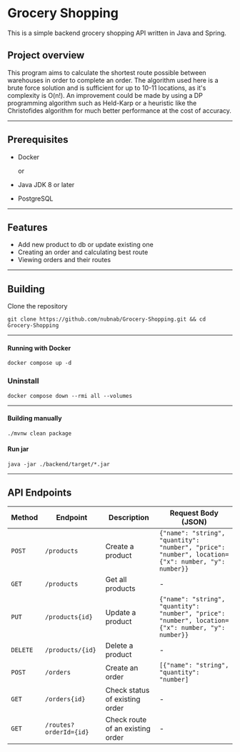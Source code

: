 # Grocery Shopping 
This is a simple backend grocery shopping API written in Java and Spring. 

## Project overview

This program aims to calculate the shortest route possible between warehouses in order to complete an order.
The algorithm used here is a brute force solution and is sufficient for up to 10-11 locations, as it's complexity is O(n!).
An improvement could be made by using a DP programming algorithm such as Held-Karp or a heuristic like the Christofides algorithm for much better performance at the cost of accuracy.

---

## Prerequisites
- Docker

  or

- Java JDK 8 or later
- PostgreSQL
  
---

## Features

- Add new product to db or update existing one
- Creating an order and calculating best route
- Viewing orders and their routes

---

## Building
Clone the repository
```
git clone https://github.com/nubnab/Grocery-Shopping.git && cd Grocery-Shopping
```
---
#### Running with Docker
```
docker compose up -d
```

### Uninstall
```
docker compose down --rmi all --volumes
```
---
#### Building manually
```
./mvnw clean package
```
#### Run jar
```
java -jar ./backend/target/*.jar
```
---

## API Endpoints
| Method    | Endpoint               | Description                       | Request Body (JSON)                                                                               |
|-----------|------------------------|-----------------------------------|---------------------------------------------------------------------------------------------------|
| `POST`    | `/products`            | Create a product                  | `{"name": "string", "quantity": "number", "price": "number", location={"x": number, "y": number}}`|
| `GET`     | `/products`            | Get all products                  | -                                                                                                 |
| `PUT`     | `/products{id}`        | Update a product                  | `{"name": "string", "quantity": "number", "price": "number", location={"x": number, "y": number}}`|
| `DELETE`  | `/products/{id}`       | Delete a product                  | -                                                                                                 |
| `POST`    | `/orders`              | Create an order                   | `[{"name": "string", "quantity": "number]`                                                        |
| `GET`     | `/orders{id}`          | Check status of existing order    | -                                                                                                 |
| `GET`     | `/routes?orderId={id}` | Check route of an existing order  | -                                                                                                 |
